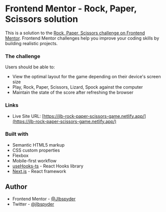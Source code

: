 # Frontend Mentor - Rock, Paper, Scissors solution

This is a solution to the [Rock, Paper, Scissors challenge on Frontend Mentor](https://www.frontendmentor.io/challenges/rock-paper-scissors-game-pTgwgvgH). Frontend Mentor challenges help you improve your coding skills by building realistic projects.

### The challenge

Users should be able to:

- View the optimal layout for the game depending on their device's screen size
- Play, Rock, Paper, Scissors, Lizard, Spock against the computer
- Maintain the state of the score after refreshing the browser

### Links

- Live Site URL: [https://jlb-rock-paper-scissors-game.netlify.app/](https://jlb-rock-paper-scissors-game.netlify.app/)

### Built with

- Semantic HTML5 markup
- CSS custom properties
- Flexbox
- Mobile-first workflow
- [useHooks-ts](https://www.npmjs.com/package/usehooks-ts) - React Hooks library
- [Next.js](https://nextjs.org/) - React framework

## Author

- Frontend Mentor - [@Jlbspyder](https://www.frontendmentor.io/profile/Jlbspyder)
- Twitter - [@jlbspyder](https://www.twitter.com/jlbspyder)
